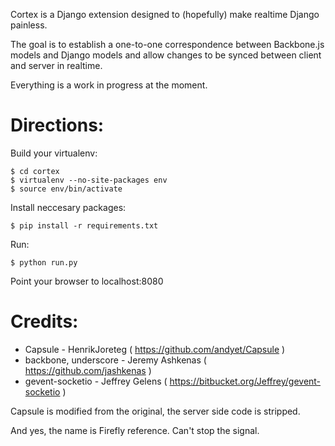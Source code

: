 Cortex is a Django extension designed to (hopefully) make
realtime Django painless.

The goal is to establish a one-to-one correspondence between
Backbone.js models and Django models and allow changes to be
synced between client and server in realtime.

Everything is a work in progress at the moment.

Directions:
===========

Build your virtualenv:

    $ cd cortex
    $ virtualenv --no-site-packages env
    $ source env/bin/activate

Install neccesary packages:

    $ pip install -r requirements.txt 

Run:
    
    $ python run.py

Point your browser to localhost:8080

Credits:
========

* Capsule - HenrikJoreteg ( https://github.com/andyet/Capsule )
* backbone, underscore - Jeremy Ashkenas ( https://github.com/jashkenas )
* gevent-socketio - Jeffrey Gelens ( https://bitbucket.org/Jeffrey/gevent-socketio )

Capsule is modified from the original, the server side code is
stripped.

And yes, the name is Firefly reference. Can't stop the signal.
